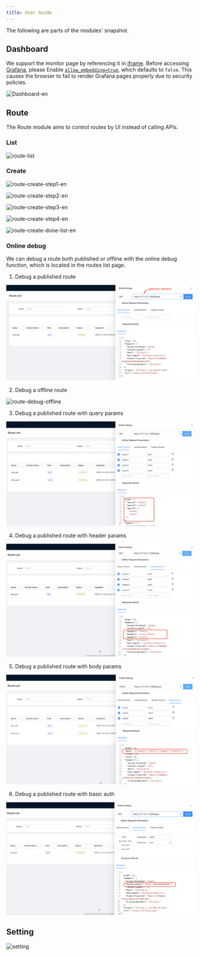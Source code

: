 ```yaml
---
title: User Guide
---
```


<!--
#
# Licensed to the Apache Software Foundation (ASF) under one or more
# contributor license agreements.  See the NOTICE file distributed with
# this work for additional information regarding copyright ownership.
# The ASF licenses this file to You under the Apache License, Version 2.0
# (the "License"); you may not use this file except in compliance with
# the License.  You may obtain a copy of the License at
#
#     http://www.apache.org/licenses/LICENSE-2.0
#
# Unless required by applicable law or agreed to in writing, software
# distributed under the License is distributed on an "AS IS" BASIS,
# WITHOUT WARRANTIES OR CONDITIONS OF ANY KIND, either express or implied.
# See the License for the specific language governing permissions and
# limitations under the License.
#
-->

The following are parts of the modules' snapshot.

## Dashboard

We support the monitor page by referencing it in [iframe](https://developer.mozilla.org/en-US/docs/Web/HTML/Element/iframe). Before accessing [Grafana](https://grafana.com/), please Enable [`allow_embedding=true`](https://grafana.com/docs/grafana/latest/administration/configuration/#allow_embedding), which defaults to `false`. This causes the browser to fail to render Grafana pages properly due to security policies.

![Dashboard-en](https://user-images.githubusercontent.com/40708551/112922395-0eed0380-912a-11eb-8c92-4c67d2bae4a8.png)

## Route

The Route module aims to control routes by UI instead of calling APIs.

### List

![route-list](https://user-images.githubusercontent.com/40708551/112922389-0c8aa980-912a-11eb-8c45-b13192b3775d.png)

### Create

![route-create-step1-en](https://user-images.githubusercontent.com/40708551/112922912-ef0a0f80-912a-11eb-9d33-63d7215f7cfd.png)

![route-create-step2-en](https://user-images.githubusercontent.com/40708551/112923105-44462100-912b-11eb-8e1f-6548a6c28c35.png)

![route-create-step3-en](https://user-images.githubusercontent.com/40708551/112923140-545e0080-912b-11eb-9aef-d26b2c564efe.png)

![route-create-step4-en](https://user-images.githubusercontent.com/40708551/112923257-971fd880-912b-11eb-820c-1f2ca381304a.png)

![route-create-done-list-en](https://user-images.githubusercontent.com/40708551/112923280-a0a94080-912b-11eb-8b83-3960778ecf8a.png)

### Online debug

We can debug a route both published or offline with the online debug function, which is located in the routes list page.

1. Debug a published route

![route-debug-published](../../assets/images/route-debug-published.png)

2. Debug a offline route

![route-debug-offline](https://user-images.githubusercontent.com/40708551/112923419-e5cd7280-912b-11eb-8e7e-57c3c4fe31ef.png)

3. Debug a published route with query params

![route-debug-query-params](../../assets/images/route-debug-query-params.png)

4. Debug a published route with header params

![route-debug-header-params](../../assets/images/route-debug-header-params.png)

5. Debug a published route with body params

![route-debug-body-params](../../assets/images/route-debug-body-params.png)

6. Debug a published route with basic auth

![route-debug-basic-auth](../../assets/images/route-debug-basic-auth.png)

## Setting

![setting](https://user-images.githubusercontent.com/40708551/112923561-22996980-912c-11eb-926f-45177500eb65.png)
